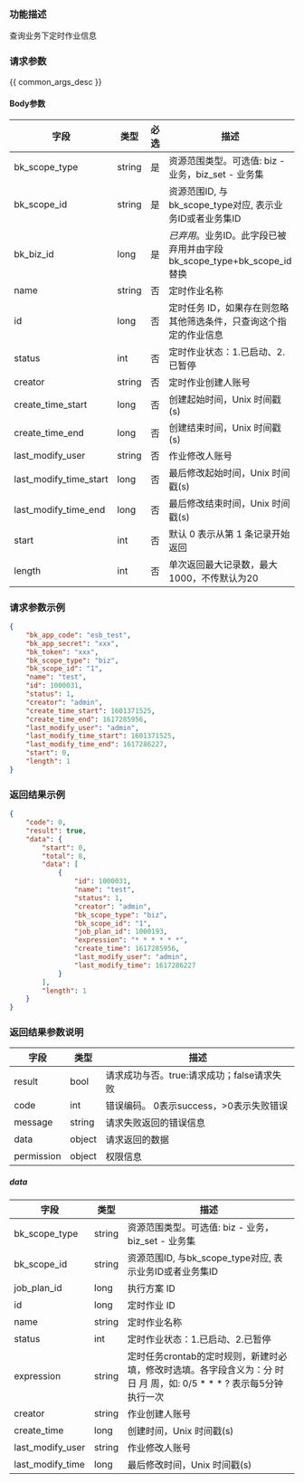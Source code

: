 ### 功能描述

查询业务下定时作业信息

### 请求参数

{{ common_args_desc }}

#### Body参数

| 字段                   |  类型       | 必选   |  描述      |
|------------------------|------------|--------|------------|
| bk_scope_type | string | 是     | 资源范围类型。可选值: biz - 业务，biz_set - 业务集 |
| bk_scope_id | string | 是 | 资源范围ID, 与bk_scope_type对应, 表示业务ID或者业务集ID |
| bk_biz_id        |  long       | 是     | *已弃用*。业务ID。此字段已被弃用并由字段bk_scope_type+bk_scope_id替换 |
| name                   |  string    | 否     | 定时作业名称 |
| id                     |  long      | 否     | 定时任务 ID，如果存在则忽略其他筛选条件，只查询这个指定的作业信息 |
| status                 |  int       | 否     | 定时作业状态：1.已启动、2.已暂停 |
| creator                |  string    | 否     | 定时作业创建人账号 |
| create_time_start      |  long      | 否     | 创建起始时间，Unix 时间戳(s) |
| create_time_end        |  long      | 否     | 创建结束时间，Unix 时间戳(s) |
| last_modify_user       |  string    | 否     | 作业修改人账号 |
| last_modify_time_start |  long      | 否     | 最后修改起始时间，Unix 时间戳(s) |
| last_modify_time_end   |  long      | 否     | 最后修改结束时间，Unix 时间戳(s) |
| start                  |  int       | 否     | 默认 0 表示从第 1 条记录开始返回 |
| length                 |  int       | 否     | 单次返回最大记录数，最大1000，不传默认为20 |

### 请求参数示例

```json
{
    "bk_app_code": "esb_test",
    "bk_app_secret": "xxx",
    "bk_token": "xxx",
    "bk_scope_type": "biz",
    "bk_scope_id": "1",
    "name": "test",
    "id": 1000031,
    "status": 1,
    "creator": "admin",
    "create_time_start": 1601371525,
    "create_time_end": 1617285956,
    "last_modify_user": "admin",
    "last_modify_time_start": 1601371525,
    "last_modify_time_end": 1617286227,
    "start": 0,
    "length": 1
}
```

### 返回结果示例

```json
{
    "code": 0,
    "result": true,
    "data": {
        "start": 0,
        "total": 8,
        "data": [
            {
                "id": 1000031,
                "name": "test",
                "status": 1,
                "creator": "admin",
                "bk_scope_type": "biz",
                "bk_scope_id": "1",
                "job_plan_id": 1000193,
                "expression": "* * * * * *",
                "create_time": 1617285956,
                "last_modify_user": "admin",
                "last_modify_time": 1617286227
            }
        ],
        "length": 1
    }
}
```

### 返回结果参数说明

| 字段      | 类型      | 描述      |
|-----------|-----------|-----------|
| result       | bool   | 请求成功与否。true:请求成功；false请求失败 |
| code         | int    | 错误编码。 0表示success，>0表示失败错误 |
| message      | string | 请求失败返回的错误信息|
| data         | object | 请求返回的数据|
| permission   | object | 权限信息|

##### data
| 字段             | 类型      | 描述      |
|------------------|-----------|-----------|
| bk_scope_type | string |资源范围类型。可选值: biz - 业务，biz_set - 业务集 |
| bk_scope_id   | string | 资源范围ID, 与bk_scope_type对应, 表示业务ID或者业务集ID |
| job_plan_id      | long      | 执行方案 ID |
| id               | long      | 定时作业 ID |
| name             | string    | 定时作业名称 |
| status           | int       | 定时作业状态：1.已启动、2.已暂停 |
| expression       | string    | 定时任务crontab的定时规则，新建时必填，修改时选填。各字段含义为：分 时 日 月 周，如: 0/5 * * * ? 表示每5分钟执行一次 |
| creator          | string    | 作业创建人账号 |
| create_time      | long      | 创建时间，Unix 时间戳(s) |
| last_modify_user | string    | 作业修改人账号 |
| last_modify_time | long      | 最后修改时间，Unix 时间戳(s) |
